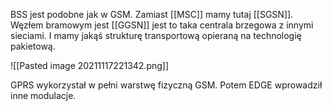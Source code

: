 BSS jest podobne jak w GSM. Zamiast [[MSC]] mamy tutaj [[SGSN]]. Węzłem bramowym jest [[GGSN]] jest to taka centrala brzegowa z innymi sieciami. I mamy jakąś strukturę transportową opieraną na technologię pakietową.

![[Pasted image 20211117221342.png]]

GPRS wykorzystał w pełni warstwę fizyczną GSM. Potem EDGE wprowadził inne modulacje.
